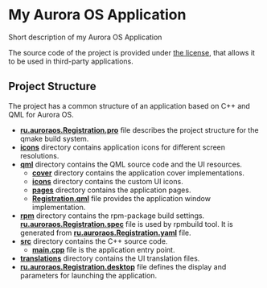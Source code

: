 # My Aurora OS Application

Short description of my Aurora OS Application

The source code of the project is provided under
[the license](LICENSE.BSD-3-CLAUSE.md),
that allows it to be used in third-party applications.

## Project Structure

The project has a common structure
of an application based on C++ and QML for Aurora OS.

* **[ru.auroraos.Registration.pro](ru.auroraos.Registration.pro)** file
  describes the project structure for the qmake build system.
* **[icons](icons)** directory contains application icons for different screen resolutions.
* **[qml](qml)** directory contains the QML source code and the UI resources.
  * **[cover](qml/cover)** directory contains the application cover implementations.
  * **[icons](qml/icons)** directory contains the custom UI icons.
  * **[pages](qml/pages)** directory contains the application pages.
  * **[Registration.qml](qml/Registration.qml)** file
    provides the application window implementation.
* **[rpm](rpm)** directory contains the rpm-package build settings.
  **[ru.auroraos.Registration.spec](rpm/ru.auroraos.Registration.spec)** file is used by rpmbuild tool.
  It is generated from **[ru.auroraos.Registration.yaml](rpm/ru.auroraos.Registration.yaml)** file.
* **[src](src)** directory contains the C++ source code.
  * **[main.cpp](src/main.cpp)** file is the application entry point.
* **[translations](translations)** directory contains the UI translation files.
* **[ru.auroraos.Registration.desktop](ru.auroraos.Registration.desktop)** file
  defines the display and parameters for launching the application.